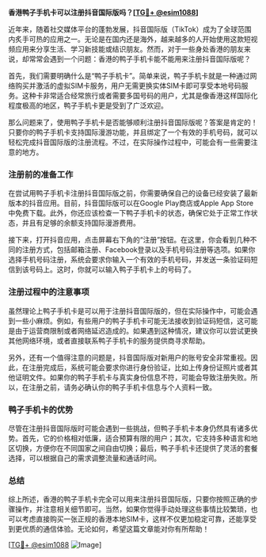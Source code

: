 **香港鸭子手机卡可以注册抖音国际版吗？[[TG💪+ @esim1088](https://t.me/s/esim1088)]**

近年来，随着社交媒体平台的蓬勃发展，抖音国际版（TikTok）成为了全球范围内炙手可热的应用之一。无论是在国内还是海外，越来越多的人开始使用这款短视频应用来分享生活、学习新技能或结识朋友。然而，对于一些身处香港的朋友来说，却常常会遇到一个问题：香港的鸭子手机卡能不能用来注册抖音国际版呢？

首先，我们需要明确什么是“鸭子手机卡”。简单来说，鸭子手机卡就是一种通过网络购买并激活的虚拟SIM卡服务，用户无需更换实体SIM卡即可享受本地号码服务。这种卡非常适合经常旅行或者需要多国号码的用户，尤其是像香港这样国际化程度极高的地区，鸭子手机卡更是受到了广泛欢迎。

那么问题来了，使用鸭子手机卡是否能够顺利注册抖音国际版呢？答案是肯定的！只要你的鸭子手机卡支持国际漫游功能，并且绑定了一个有效的手机号码，就可以轻松完成抖音国际版的注册流程。不过，在实际操作过程中，可能会有一些需要注意的地方。

### 注册前的准备工作

在尝试用鸭子手机卡注册抖音国际版之前，你需要确保自己的设备已经安装了最新版本的抖音应用。目前，抖音国际版可以在Google Play商店或Apple App Store中免费下载。此外，你还应该检查一下鸭子手机卡的状态，确保它处于正常工作状态，并且有足够的余额支持国际漫游费用。

接下来，打开抖音应用，点击屏幕右下角的“注册”按钮。在这里，你会看到几种不同的注册方式，包括邮箱注册、Facebook登录以及手机号码注册等选项。如果你选择手机号码注册，系统会要求你输入一个有效的手机号码，并发送一条验证码短信到该号码上。这时，你就可以输入鸭子手机卡上的号码了。

### 注册过程中的注意事项

虽然理论上鸭子手机卡是可以用于注册抖音国际版的，但在实际操作中，可能会遇到一些小麻烦。例如，有些用户的鸭子手机卡可能无法接收到验证码短信，这可能是由于运营商限制或者网络延迟造成的。如果遇到这种情况，建议你可以尝试更换其他网络环境，或者直接联系鸭子手机卡的服务提供商寻求帮助。

另外，还有一个值得注意的问题是，抖音国际版对新用户的账号安全非常重视。因此，在注册完成后，系统可能会要求你进行身份验证，比如上传身份证照片或者其他证明文件。如果你的鸭子手机卡与真实身份信息不符，可能会导致注册失败。所以，在注册之前，请务必确认你的鸭子手机卡信息与个人资料一致。

### 鸭子手机卡的优势

尽管在注册抖音国际版时可能会遇到一些挑战，但鸭子手机卡本身仍然具有诸多优势。首先，它的价格相对低廉，适合预算有限的用户；其次，它支持多种语言和地区切换，方便你在不同国家之间自由切换；最后，鸭子手机卡还提供了灵活的套餐选择，可以根据自己的需求调整流量和通话时间。

### 总结

综上所述，香港的鸭子手机卡完全可以用来注册抖音国际版，只要你按照正确的步骤操作，并注意相关细节即可。当然，如果你觉得手动处理这些事情比较繁琐，也可以考虑直接购买一张正规的香港本地SIM卡，这样不仅更加稳定可靠，还能享受到更优质的通信体验。无论如何，希望这篇文章能对你有所帮助！

[[TG💪+ @esim1088](https://t.me/s/esim1088) ![Image](https://i.postimg.cc/4NQfJmqS/Snipaste-2025-05-13-00-14-12.png)]
